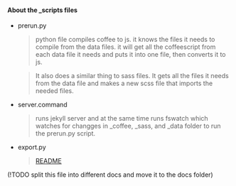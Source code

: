 #### About the \_scripts files

- prerun.py
  > python file compiles coffee to js. it knows the files it needs to compile from the data files. it will get all the coffeescript from each data file it needs and puts it into one file, then converts it to js.

  > It also does a similar thing to sass files. It gets all the files it needs from the data file and makes a new scss file that imports the needed files.

- server.command
  > runs jekyll server and at the same time runs fswatch which watches for changges in \_coffee, \_sass, and \_data folder to run the prerun.py script.

- export.py
  >[README](https://github.com/josuerojasrojas/export-jekyll)

(!TODO split this file into different docs and move it to the docs folder)
